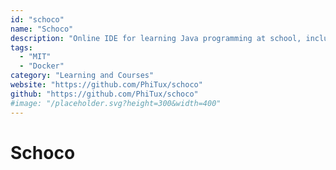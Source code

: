 ```yaml
---
id: "schoco"
name: "Schoco"
description: "Online IDE for learning Java programming at school, including automatic JUnit tests. Designed to give coding homework/assignments."
tags:
  - "MIT"
  - "Docker"
category: "Learning and Courses"
website: "https://github.com/PhiTux/schoco"
github: "https://github.com/PhiTux/schoco"
#image: "/placeholder.svg?height=300&width=400"
---
```


# Schoco
